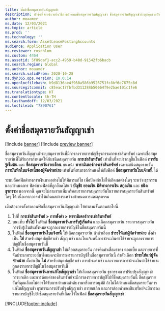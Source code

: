 ```yaml
---
title: ตั้งค่าชื่อสมุดรายวันสัญญาเช่า
description: หัวข้อนี้จะอธิบายถึงวิธีการกำหนดชื่อสมุดรายวันสัญญาเช่า ชื่อสมุดรายวันสัญญาเช่าระบุสมุดรายวันที่มีการลงรายการบัญชีการชำระบัญชีสินทรัพย์
author: moaamer
ms.date: 12/03/2021
ms.topic: article
ms.prod: ''
ms.technology: ''
ms.search.form: AssetLeasePostingAccounts
audience: Application User
ms.reviewer: roschlom
ms.custom: 4464
ms.assetid: 5f89daf1-acc2-4959-b48d-91542fb6bacb
ms.search.region: Global
ms.author: moaamer
ms.search.validFrom: 2020-10-28
ms.dyn365.ops.version: 10.0.14
ms.openlocfilehash: b9d8136ae4f960a586b9526751fc8bf6e7675c8d
ms.sourcegitcommit: c85eac17fbfbd311288b50664f9e2bae101c1fe6
ms.translationtype: HT
ms.contentlocale: th-TH
ms.lasthandoff: 12/03/2021
ms.locfileid: "7890761"
---
```

# <a name="set-up-lease-journal-names"></a>ตั้งค่าชื่อสมุดรายวันสัญญาเช่า

[!include [banner](../includes/banner.md)]
[!include [preview banner](../includes/preview-banner.md)]


ชื่อสมุดรายวันสัญญาเช่าระบุสมุดรายวันที่มีการลงรายการบัญชีธุรกรรมการเช่าสินทรัพย์ เฉพาะชื่อสมุดรายวันที่ได้รับการกำหนดให้กับชนิดสมุดรายวัน **การเช่าสินทรัพย์** เท่านั้นที่จะปรากฏขึ้นในฟิลด์ **การรับรู้เริ่มต้น** และ **ชื่อสมุดรายวันรายเดือน** บนหน้า **พารามิเตอร์การเช่าสินทรัพย์** เฉพาะชนิดสมุดรายวัน **การบันทึกใบแจ้งหนี้ของผู้จัดจำหน่าย** เท่านั้นที่สามารถกำหนดให้กับฟิลด์ **ชื่อสมุดรายวันใบแจ้งหนี้** ได้

ระบบล็อคฟิลด์ทางการเงินบางอย่างไม่ให้มีการแก้ไข เพื่อป้องกันไม่ให้เกิดผลต่างใดๆ ระหว่างธุรกรรมและกำหนดการ ฟิลด์บางฟิลด์ที่ถูกล็อคได้แก่ **บัญชีt** **ยอดเงิน** **มิติทางการเงิน** **สกุลเงิน** และ **ชนิดธุรกรรม** นอกจากนี้ คุณจะไม่สามารถเพิ่มหรือลบรายการสมุดรายวันในรายการสมุดรายวันสินทรัพย์ใดๆ ได้ เนื่องจากอาจทําให้เกิดผลต่างระหว่างกำหนดการและธุรกรรม


เมื่อต้องการตั้งค่าคอนฟิกชื่อสมุดรายวันสัญญาเช่า ให้ทำตามขั้นตอนต่อไปนี้

1. ไปที่ **การเช่าสินทรัพย์ \> การตั้งค่า \> พารามิเตอร์การเช่าสินทรัพย์**
2. บนแท็บ **ทั่วไป** ในฟิลด์ **ชื่อสมุดรายวันการรับรู้เริ่มต้น** และเลือกสมุดรายวัน รายการสมุดรายวันการรับรู้เริ่มต้นทั้งหมดจะถูกลงรายการบัญชีในชื่อสมุดรายวันนี้
3. ในฟิลด์ **ชื่อสมุดรายวันใบแจ้งหนี้** ให้เลือกสมุดรายวัน ถ้าตัวเลือก **ชำระให้แก่ผู้จัดจำหน่าย** ตั้งค่าเป็น **ใช่** สำหรับสมุดบัญชีค่าเช่า สัญญาเช่า และใบแจ้งหนี้การชำระเงินค่าใช้จ่ายจะถูกลงรายการบัญชีในชื่อสมุดรายวันนี้
4. ในฟิลด์ **ชื่อสมุดรายวันสัญญาเช่า** ให้เลือกสมุดรายวัน การคิดค่าเสื่อมราคา ดอกเบี้ย และรายการที่จัดประเภทระยะสั้นทั้งหมดจะมีการลงรายการบัญชีในชื่อสมุดรายวันนี้ ถ้าตัวเลือก **ชำระให้แก่ผู้จัดจำหน่าย** ตั้งค่าเป็น **ไม่** สำหรับสมุดบัญชีค่าเช่า การชำระค่าเช่า และรายการการชำระเงินค่าใช้จ่ายจะถูกลงรายการบัญชีในชื่อสมุดรายวันนี้
5. ในฟิลด์ **ชื่อสมุดรายวันการแก้ไขสัญญาเช่า** ให้เลือกสมุดรายวัน ธุรกรรมการปรับปรุงสัญญาเช่า การยกเลิก และการด้อยค่าของสินทรัพย์จะมีการลงรายการบัญชีไปที่ชื่อสมุดรายวันนี้ ชื่อสมุดรายวันที่คุณเลือกไม่ควรได้รับการกำหนดลำดับงานหรือการอนุมัติ ถ้าไม่ได้กําหนดชื่อสมุดรายวันการแก้ไขสัญญาเช่า ธุรกรรมการปรับปรุงสัญญาเช่า การยกเลิก และการด้อยค่าของสินทรัพย์จะมีการลงรายการบัญชีไปยังชื่อสมุดรายวันที่เลือกไว้ในฟิลด์ **ชื่อสมุดรายวันสัญญาเช่า** 


[!INCLUDE[footer-include](../../includes/footer-banner.md)]
